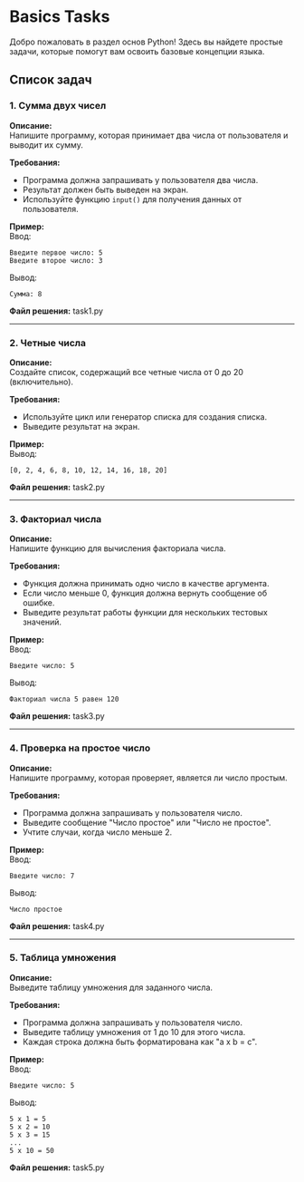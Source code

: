 # Basics Tasks

Добро пожаловать в раздел основ Python! Здесь вы найдете простые задачи, которые помогут вам освоить базовые концепции языка.

## Список задач

### 1. Сумма двух чисел
**Описание:**  
Напишите программу, которая принимает два числа от пользователя и выводит их сумму.  

**Требования:**  
- Программа должна запрашивать у пользователя два числа.
- Результат должен быть выведен на экран.
- Используйте функцию `input()` для получения данных от пользователя.

**Пример:**  
Ввод:  
~~~
Введите первое число: 5
Введите второе число: 3
~~~
Вывод:  
~~~
Сумма: 8
~~~

**Файл решения:** task1.py

---

### 2. Четные числа
**Описание:**  
Создайте список, содержащий все четные числа от 0 до 20 (включительно).  

**Требования:**  
- Используйте цикл или генератор списка для создания списка.
- Выведите результат на экран.

**Пример:**  
Вывод:  
~~~
[0, 2, 4, 6, 8, 10, 12, 14, 16, 18, 20]
~~~

**Файл решения:** task2.py

---

### 3. Факториал числа
**Описание:**  
Напишите функцию для вычисления факториала числа.  

**Требования:**  
- Функция должна принимать одно число в качестве аргумента.
- Если число меньше 0, функция должна вернуть сообщение об ошибке.
- Выведите результат работы функции для нескольких тестовых значений.

**Пример:**  
Ввод:  
~~~
Введите число: 5
~~~
Вывод:  
~~~
Факториал числа 5 равен 120
~~~

**Файл решения:** task3.py

---

### 4. Проверка на простое число
**Описание:**  
Напишите программу, которая проверяет, является ли число простым.  

**Требования:**  
- Программа должна запрашивать у пользователя число.
- Выведите сообщение "Число простое" или "Число не простое".
- Учтите случаи, когда число меньше 2.

**Пример:**  
Ввод:  
~~~
Введите число: 7
~~~
Вывод:  
~~~
Число простое
~~~

**Файл решения:** task4.py

---

### 5. Таблица умножения
**Описание:**  
Выведите таблицу умножения для заданного числа.  

**Требования:**  
- Программа должна запрашивать у пользователя число.
- Выведите таблицу умножения от 1 до 10 для этого числа.
- Каждая строка должна быть форматирована как "a x b = c".

**Пример:**  
Ввод:  
~~~
Введите число: 5
~~~
Вывод:  
~~~
5 x 1 = 5
5 x 2 = 10
5 x 3 = 15
...
5 x 10 = 50
~~~

**Файл решения:** task5.py